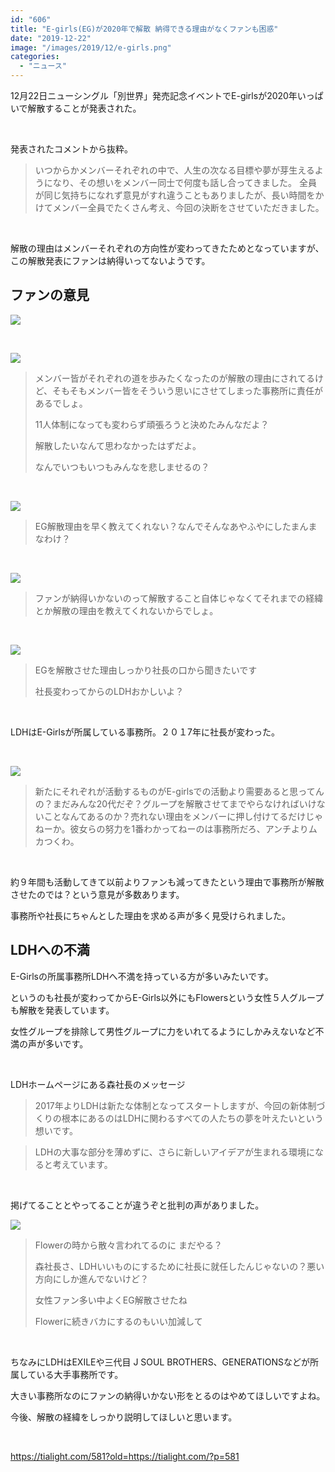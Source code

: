 ```yaml
---
id: "606"
title: "E-girls(EG)が2020年で解散 納得できる理由がなくファンも困惑"
date: "2019-12-22"
image: "/images/2019/12/e-girls.png"
categories: 
  - "ニュース"
---
```


12月22日ニューシングル「別世界」発売記念イベントでE-girlsが2020年いっぱいで解散することが発表された。

 

発表されたコメントから抜粋。

> いつからかメンバーそれぞれの中で、人生の次なる目標や夢が芽生えるようになり、その想いをメンバー同士で何度も話し合ってきました。 全員が同じ気持ちになれず意見がすれ違うこともありましたが、長い時間をかけてメンバー全員でたくさん考え、今回の決断をさせていただきました。

 

解散の理由はメンバーそれぞれの方向性が変わってきたためとなっていますが、この解散発表にファンは納得いってないようです。

## ファンの意見

![](/images/2019/12/twitter_wuthapp.jpg)

 

![](/images/2019/12/user.png)

> メンバー皆がそれぞれの道を歩みたくなったのが解散の理由にされてるけど、そもそもメンバー皆をそういう思いにさせてしまった事務所に責任があるでしょ。
> 
> 11人体制になっても変わらず頑張ろうと決めたみんなだよ？
> 
> 解散したいなんて思わなかったはずだよ。
> 
> なんでいつもいつもみんなを悲しませるの？

 

![](/images/2019/12/user.png)

> EG解散理由を早く教えてくれない？なんでそんなあやふやにしたまんまなわけ？

 

![](/images/2019/12/user.png)

> ファンが納得いかないのって解散すること自体じゃなくてそれまでの経緯とか解散の理由を教えてくれないからでしょ。

 

![](/images/2019/12/user.png)

> EGを解散させた理由しっかり社長の口から聞きたいです
> 
> 社長変わってからのLDHおかしいよ？

 

LDHはE-Girlsが所属している事務所。２０１7年に社長が変わった。

 

![](/images/2019/12/user.png)

> 新たにそれぞれが活動するものがE-girlsでの活動より需要あると思ってんの？まだみんな20代だぞ？グループを解散させてまでやらなければいけないことなんてあるのか？売れない理由をメンバーに押し付けてるだけじゃねーか。彼女らの努力を1番わかってねーのは事務所だろ、アンチよりムカつくわ。

 

約９年間も活動してきて以前よりファンも減ってきたという理由で事務所が解散させたのでは？という意見が多数あります。

事務所や社長にちゃんとした理由を求める声が多く見受けられました。

## LDHへの不満

E-Girlsの所属事務所LDHへ不満を持っている方が多いみたいです。

というのも社長が変わってからE-Girls以外にもFlowersという女性５人グループも解散を発表しています。

女性グループを排除して男性グループに力をいれてるようにしかみえないなど不満の声が多いです。

 

LDHホームページにある森社長のメッセージ

> 2017年よりLDHは新たな体制となってスタートしますが、今回の新体制づくりの根本にあるのはLDHに関わるすべての人たちの夢を叶えたいという想いです。

> LDHの大事な部分を薄めずに、さらに新しいアイデアが生まれる環境になると考えています。

 

掲げてることとやってることが違うぞと批判の声がありました。

![](/images/2019/12/user.png)

> Flowerの時から散々言われてるのに まだやる？
> 
> 森社長さ、LDHいいものにするために社長に就任したんじゃないの？悪い方向にしか進んでないけど？
> 
> 女性ファン多い中よくEG解散させたね
> 
> Flowerに続きバカにするのもいい加減して

 

ちなみにLDHはEXILEや三代目 J SOUL BROTHERS、GENERATIONSなどが所属している大手事務所です。

大きい事務所なのにファンの納得いかない形をとるのはやめてほしいですよね。

今後、解散の経緯をしっかり説明してほしいと思います。

 

https://tialight.com/581?old=https://tialight.com/?p=581
